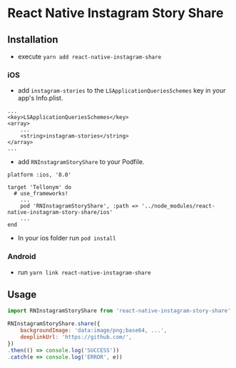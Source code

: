 # React Native Instagram Story Share #

## Installation ##


+ execute `yarn add react-native-instagram-share`

### iOS ###

+ add `instagram-stories` to the `LSApplicationQueriesSchemes` key in your app's Info.plist.

```
...
<key>LSApplicationQueriesSchemes</key>
<array>
	...
	<string>instagram-stories</string>
</array>
...
```
+ add `RNInstagramStoryShare` to your Podfile.

```
platform :ios, '8.0'

target 'Tellonym' do
  # use_frameworks!
	...
	pod 'RNInstagramStoryShare', :path => '../node_modules/react-native-instagram-story-share/ios'
	...
end
```

+ In your ios folder run `pod install`

### Android ###

+ run `yarn link react-native-instagram-share`


## Usage ##

```javascript
import RNInstagramStoryShare from 'react-native-instagram-story-share'

RNInstagramStoryShare.share({
	backgroundImage: 'data:image/png;base64, ...',
	deeplinkUrl: 'https://github.com/',
})
.then(() => console.log('SUCCESS'))
.catch(e => console.log('ERROR', e))
```
